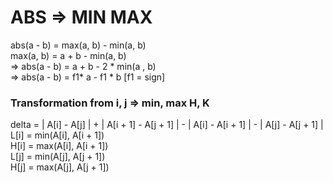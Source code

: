# ABS => MIN MAX
abs(a - b) = max(a, b) - min(a, b) <br />
max(a, b) = a + b - min(a, b) <br />
=> abs(a - b) = a + b - 2 * min(a , b) <br />
=> abs(a - b) = f1* a - f1 * b [f1 = sign] <br/>
### Transformation from i, j => min, max H, K
delta = | A[i] - A[j] | + | A[i + 1] - A[j + 1] | - | A[i] - A[i + 1] | - | A[j] - A[j + 1] |  <br />
L[i] = min(A[i], A[i + 1])  <br />
H[i] = max(A[i], A[i + 1])  <br /> 
L[j] = min(A[j], A[j + 1])  <br />
H[j] = max(A[j], A[j + 1])  <br />
